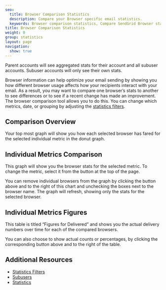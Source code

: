 ```yaml
---
seo:
  title: Browser Comparison Statistics
  description: Compare your Browser specific email statistics.
  keywords: Browser comparison statistics, Compare SendGrid Browser statistics
title: Browser Comparison Statistics
weight: 0
group: statistics
layout: page
navigation:
  show: true
---
```


<call-out>

Parent accounts will see aggregated stats for their account and all subuser accounts. Subuser accounts will only see their own stats.

</call-out>

Browser information can help optimize your email sending by showing you how different browser usage affects how your recipients interact with your email. As a result, you may want to compare one browser’s stats to another to see differences or to see if a recent change has made an improvement. The browser comparison tool allows you to do this. You can change which metrics, date, or grouping by adjusting the [statistics filters]({{root_url}}/user-interface/analytics-and-reporting/stats-overview.html/#statistics-filters).

## 	Comparison Overview

Your top most graph will show you how each selected browser has fared for the selected individual metric in the donut graph.

## 	Individual Metrics Comparison

This graph will show you the browser stats for the selected metric. To change the metric, select it from the button at the top of the page.

You can remove individual browsers from the graph by clicking the button above and to the right of this chart and unchecking the boxes next to the browser name. The graph will refresh, showing only the stats for the selected browser.

## 	Individual Metrics Figures

This table is titled “Figures for Delivered” and shows you the actual delivery numbers over time for each of the compared browsers.

You can also choose to show actual counts or percentages, by clicking the corresponding button above and to the right of the table.

## 	Additional Resources

- [Statistics Filters]({{root_url}}/user-interface/analytics-and-reporting/stats-overview/#statistics-filters)
- [Subusers]({{root_url}}/user-interface/analytics-and-reporting/subusers/)
- [Statistics]({{root_url}}/user-interface/analytics-and-reporting/stats-overview/)
